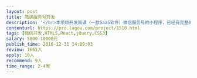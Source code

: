 ```yaml
---                
layout: post       
title: 简课服务号开发           
description: '</br>本项目开发简课（一款SaaS软件）微信服务号的小程序，已经有完整的UI设计稿和数据接口，实现简课PC管理后台的主要功能。</br></br>一、服务号的主要功能点和页面</br> 1、服务号的主要功能有：用户注册、课程库列表、合同、课程事件日志、账号管理等。以上功能在PC端均有PC端程序。</br> 2、小程序以二级菜单链接形式提供</br> 3、服务程序页面总数20个左右</br></br>二、要求</br> 1、具备微信服务号开发经验，具备成功的案例；</br> 2、具备微信小程序的开发经验并具备成功的案例；</br> 3、主动沟通积极性强，愿意倾听</br> 4、工作效率高，手快，要求在3周内完成（农历年之前）调试，并消除所有的bugs</br> 5、优先考虑深圳的专家</br>'     
contenturl: https://pro.lagou.com/project/1510.html      
tags: [微信开发,HTML5,React,jQuery,CSS3]            
salary: 5000-10000元          
publish_time: 2016-12-31 14:09:03         
review: 1661人                   
apply: 10人                   
recommend: 9人                   
time_range: 2-4周              
---                 
```

